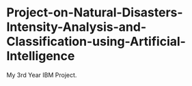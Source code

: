 # Project-on-Natural-Disasters-Intensity-Analysis-and-Classification-using-Artificial-Intelligence
My 3rd Year IBM Project.
